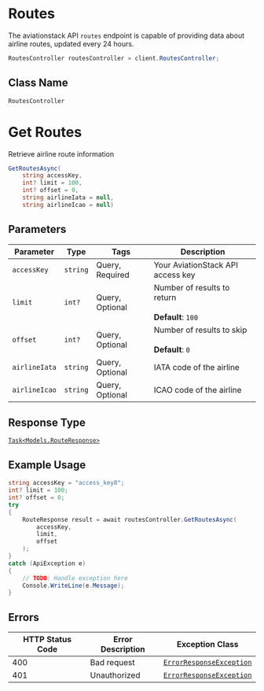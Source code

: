 # Routes

The aviationstack API `routes` endpoint is capable of providing data about airline routes, updated every 24 hours.

```csharp
RoutesController routesController = client.RoutesController;
```

## Class Name

`RoutesController`


# Get Routes

Retrieve airline route information

```csharp
GetRoutesAsync(
    string accessKey,
    int? limit = 100,
    int? offset = 0,
    string airlineIata = null,
    string airlineIcao = null)
```

## Parameters

| Parameter | Type | Tags | Description |
|  --- | --- | --- | --- |
| `accessKey` | `string` | Query, Required | Your AviationStack API access key |
| `limit` | `int?` | Query, Optional | Number of results to return<br><br>**Default**: `100` |
| `offset` | `int?` | Query, Optional | Number of results to skip<br><br>**Default**: `0` |
| `airlineIata` | `string` | Query, Optional | IATA code of the airline |
| `airlineIcao` | `string` | Query, Optional | ICAO code of the airline |

## Response Type

[`Task<Models.RouteResponse>`](../../doc/models/route-response.md)

## Example Usage

```csharp
string accessKey = "access_key8";
int? limit = 100;
int? offset = 0;
try
{
    RouteResponse result = await routesController.GetRoutesAsync(
        accessKey,
        limit,
        offset
    );
}
catch (ApiException e)
{
    // TODO: Handle exception here
    Console.WriteLine(e.Message);
}
```

## Errors

| HTTP Status Code | Error Description | Exception Class |
|  --- | --- | --- |
| 400 | Bad request | [`ErrorResponseException`](../../doc/models/error-response-exception.md) |
| 401 | Unauthorized | [`ErrorResponseException`](../../doc/models/error-response-exception.md) |

